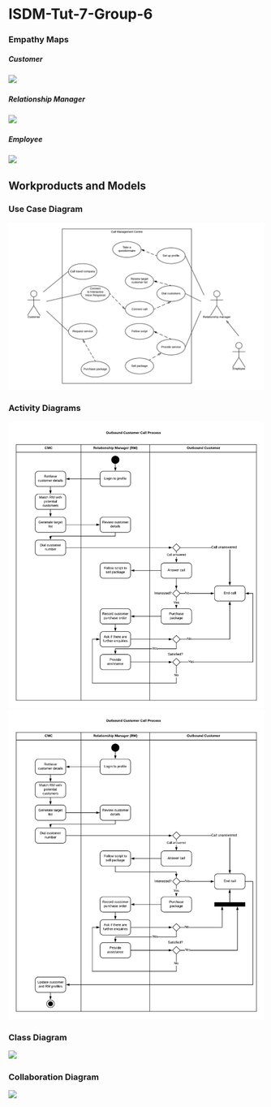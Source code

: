 # ISDM-Tut-7-Group-6

### Empathy Maps
##### Customer
![](https://user-images.githubusercontent.com/62279254/81886223-79af5200-95df-11ea-90de-ade42c5b2204.png)

##### Relationship Manager
![](https://user-images.githubusercontent.com/62288158/81824370-bf84ff80-9578-11ea-97f8-21822899df12.jpg)

##### Employee
![](https://user-images.githubusercontent.com/62487854/82007534-d37e4d80-96ad-11ea-8c76-0caa460fcc62.png)


## Workproducts and Models
### Use Case Diagram
![](https://github.com/aishaxsyed/ISDM-Tut-7-Group-6/blob/master/Use%20Case%20Diagram.png)

### Activity Diagrams
![](https://github.com/aishaxsyed/ISDM-Tut-7-Group-6/blob/e48611f527678596f6d18f58b6c81c7dcdeda894/image.png)
![](https://github.com/aishaxsyed/ISDM-Tut-7-Group-6/blob/master/Outbound%20Customer%20Call%20Process%20(1).png)

### Class Diagram
![](https://user-images.githubusercontent.com/62279254/83324877-6f61a900-a2ab-11ea-8a22-9e56d407a74f.png)

### Collaboration Diagram
![](https://user-images.githubusercontent.com/62279254/83324927-c2d3f700-a2ab-11ea-8e88-ae2d9262ee62.png)
